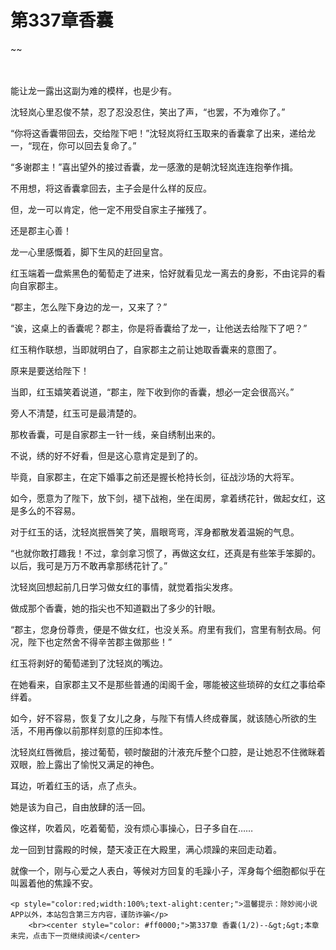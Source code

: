 # 第337章香囊
~~
    	    <p name="pagetop" href="javascript:void(0);" onclick="return false" style="line-height: 35px;padding: 10px;color: #333;"> </p><p>能让龙一露出这副为难的模样，也是少有。</p><p>沈轻岚心里忍俊不禁，忍了忍没忍住，笑出了声，“也罢，不为难你了。”</p><p>“你将这香囊带回去，交给陛下吧！”沈轻岚将红玉取来的香囊拿了出来，递给龙一，“现在，你可以回去复命了。”</p><p>“多谢郡主！”喜出望外的接过香囊，龙一感激的是朝沈轻岚连连抱拳作揖。</p><p>不用想，将这香囊拿回去，主子会是什么样的反应。</p><p>但，龙一可以肯定，他一定不用受自家主子摧残了。</p><p>还是郡主心善！</p><p>龙一心里感慨着，脚下生风的赶回皇宫。</p><p>红玉端着一盘紫黑色的葡萄走了进来，恰好就看见龙一离去的身影，不由诧异的看向自家郡主。</p><p>“郡主，怎么陛下身边的龙一，又来了？”</p><p>“诶，这桌上的香囊呢？郡主，你是将香囊给了龙一，让他送去给陛下了吧？”</p><p>红玉稍作联想，当即就明白了，自家郡主之前让她取香囊来的意图了。</p><p>原来是要送给陛下！</p><p>当即，红玉嬉笑着说道，“郡主，陛下收到你的香囊，想必一定会很高兴。”</p><p>旁人不清楚，红玉可是最清楚的。</p><p>那枚香囊，可是自家郡主一针一线，亲自绣制出来的。</p><p>不说，绣的好不好看，但是这心意肯定是到了的。</p><p>毕竟，自家郡主，在定下婚事之前还是握长枪持长剑，征战沙场的大将军。</p><p>如今，愿意为了陛下，放下剑，褪下战袍，坐在闺房，拿着绣花针，做起女红，这是多么的不容易。</p><p>对于红玉的话，沈轻岚抿唇笑了笑，眉眼弯弯，浑身都散发着温婉的气息。</p><p>“也就你敢打趣我！不过，拿剑拿习惯了，再做这女红，还真是有些笨手笨脚的。以后，我可是万万不敢再拿那绣花针了。”</p><p>沈轻岚回想起前几日学习做女红的事情，就觉着指尖发疼。</p><p>做成那个香囊，她的指尖也不知道戳出了多少的针眼。</p><p>“郡主，您身份尊贵，便是不做女红，也没关系。府里有我们，宫里有制衣局。何况，陛下也定然舍不得辛苦郡主做那些！”</p><p>红玉将剥好的葡萄递到了沈轻岚的嘴边。</p><p>在她看来，自家郡主又不是那些普通的闺阁千金，哪能被这些琐碎的女红之事给牵绊着。</p><p>如今，好不容易，恢复了女儿之身，与陛下有情人终成眷属，就该随心所欲的生活，不用再像以前那样刻意的压抑本性。</p><p>沈轻岚红唇微启，接过葡萄，顿时酸甜的汁液充斥整个口腔，是让她忍不住微眯着双眼，脸上露出了愉悦又满足的神色。</p><p>耳边，听着红玉的话，点了点头。</p><p>她是该为自己，自由放肆的活一回。</p><p>像这样，吹着风，吃着葡萄，没有烦心事操心，日子多自在……</p><p>龙一回到甘露殿的时候，楚天凌正在大殿里，满心烦躁的来回走动着。</p><p>就像一个，刚与心爱之人表白，等候对方回复的毛躁小子，浑身每个细胞都似乎在叫嚣着他的焦躁不安。</p>
    	
   	<p style="color:red;width:100%;text-alight:center;">温馨提示：除妙阅小说APP以外，本站包含第三方内容，谨防诈骗</p>
    	<br><center style="color: #ff0000;">第337章 香囊(1/2)--&gt;&gt;本章未完，点击下一页继续阅读</center>
    	